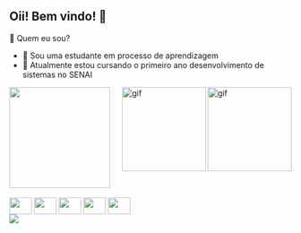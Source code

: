 ## Oii! Bem vindo! 🌺

💐 Quem eu sou?

 - 🍄 Sou uma estudante em processo de aprendizagem 
 - 🌱 Atualmente estou cursando o primeiro ano desenvolvimento de sistemas no SENAI

<div>
<a href="https://github.com/ananaa14/github-readme-stats">
  <img height=180 align="center" src="https://github-readme-stats.vercel.app/api?username=ananaa14&theme=onedark&show_icons=true&rank_icon=github&pt-br" />
  <img align="right" alt="gif" height="150" width="150"
    src="https://s5.ezgif.com/tmp/ezgif-583df91d37f6ea.gif" />
</a>
  <img align="right" alt="gif" height="150" width="150"
     src="" />
</div>

<div style="display: inline_block"><br>
   <img align="center" height="30" width="40"
     src="https://cdn.jsdelivr.net/gh/devicons/devicon@latest/icons/arduino/arduino-original.svg">
  <img align="center" height="30" width="40"
    src="https://cdn.jsdelivr.net/gh/devicons/devicon@latest/icons/git/git-original.svg">
  <img align="center" height="30" width="40" 
     src="https://cdn.jsdelivr.net/gh/devicons/devicon@latest/icons/c/c-original.svg" />
   <img align="center" height="30" width="40" 
     src="https://cdn.jsdelivr.net/gh/devicons/devicon@latest/icons/python/python-original.svg" />
    <img align="center" height="30" width="40"
      src="https://cdn.jsdelivr.net/gh/devicons/devicon@latest/icons/vscode/vscode-original.svg" />
  </div>

   <div> 
   <a href = "mailto: anna.araujo7dev@gmail.com">
   <img src="https://img.shields.io/badge/-Gmail-%23333?style=for-the-badge&logo=gmail&logoColor=white" target="_blank"></a>
  </div>

 


